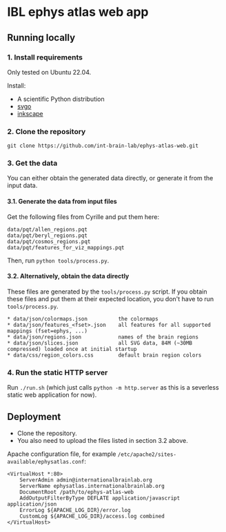# IBL ephys atlas web app

## Running locally


### 1. Install requirements

Only tested on Ubuntu 22.04.

Install:

* A scientific Python distribution
* [svgo](https://github.com/svg/svgo)
* [inkscape](https://inkscape.org/)


### 2. Clone the repository

`git clone https://github.com/int-brain-lab/ephys-atlas-web.git`


### 3. Get the data

You can either obtain the generated data directly, or generate it from the input data.

#### 3.1. Generate the data from input files

Get the following files from Cyrille and put them here:

```
data/pqt/allen_regions.pqt
data/pqt/beryl_regions.pqt
data/pqt/cosmos_regions.pqt
data/pqt/features_for_viz_mappings.pqt
```

Then, run `python tools/process.py`.

#### 3.2. Alternatively, obtain the data directly

These files are generated by the `tools/process.py` script. If you obtain these files and put them at their expected location, you don't have to run `tools/process.py`.

```
* data/json/colormaps.json          the colormaps
* data/json/features_<fset>.json    all features for all supported mappings (fset=ephys, ...)
* data/json/regions.json            names of the brain regions
* data/json/slices.json             all SVG data, 84M (~30MB compressed) loaded once at initial startup
* data/css/region_colors.css        default brain region colors
```


### 4. Run the static HTTP server

Run `./run.sh` (which just calls `python -m http.server` as this is a severless static web application for now).


## Deployment

- Clone the repository.
- You also need to upload the files listed in section 3.2 above.

Apache configuration file, for example `/etc/apache2/sites-available/ephysatlas.conf`:

```
<VirtualHost *:80>
    ServerAdmin admin@internationalbrainlab.org
    ServerName ephysatlas.internationalbrainlab.org
    DocumentRoot /path/to/ephys-atlas-web
    AddOutputFilterByType DEFLATE application/javascript application/json
    ErrorLog ${APACHE_LOG_DIR}/error.log
    CustomLog ${APACHE_LOG_DIR}/access.log combined
</VirtualHost>
```
